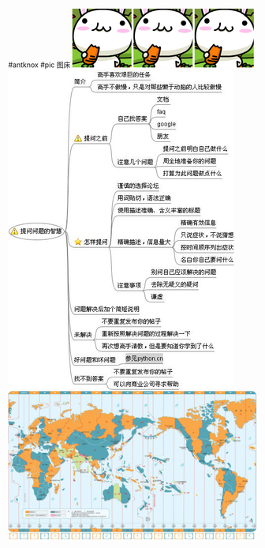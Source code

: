 #antknox
#pic
图床
![头像gif](https://github.com/antknox/pic/blob/master/6.gif?raw=true)
![头像jpg](https://github.com/antknox/pic/blob/master/6.jpg?raw=true)
![头像png](https://github.com/antknox/pic/blob/master/6.png?raw=true)
![提问的智慧](https://github.com/antknox/pic/blob/master/%E6%8F%90%E9%97%AE%E9%97%AE%E9%A2%98%E7%9A%84%E6%99%BA%E6%85%A7.jpg?raw=true)
![世界时间](https://github.com/antknox/pic/blob/master/timezone.jpg?raw=true)